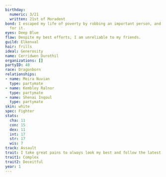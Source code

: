 ```yaml
---
birthday:
  numeric: 3/21
  written: 21st of Moradent
bond: I escaped my life of poverty by robbing an important person, and I'm wanted
  for it.
eyes: Deep Blue
flaw: Despite my best efforts, I am unreliable to my friends.
guild: Elkenval
hair: frills
ideal: Generosity
name: Cerridwen Durothil
organizations: []
partyID: 40
race: Dragonborn
relationships:
- name: Meira Nuvian
  type: partymate
- name: Kembley Ralnor
  type: partymate
- name: Shenai Inqoul
  type: partymate
skin: white
spec: Fighter
stats:
  cha: 11
  con: 15
  dex: 11
  int: 17
  str: 17
  wis: 7
track: Assault
trait: I take great pains to always look my best and follow the latest fashions.
trait1: Complex
trait2: Deceitful
year: 1
---
```

